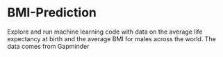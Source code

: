 # BMI-Prediction
Explore and run machine learning code with data on the average life expectancy at birth and the average BMI for males across the world. The data comes from Gapminder

